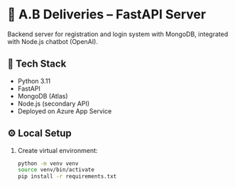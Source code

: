 # 🚚 A.B Deliveries – FastAPI Server

Backend server for registration and login system with MongoDB, integrated with Node.js chatbot (OpenAI).

## 🧩 Tech Stack

- Python 3.11
- FastAPI
- MongoDB (Atlas)
- Node.js (secondary API)
- Deployed on Azure App Service

## ⚙️ Local Setup

1. Create virtual environment:
   ```bash
   python -m venv venv
   source venv/bin/activate
   pip install -r requirements.txt
   ```
